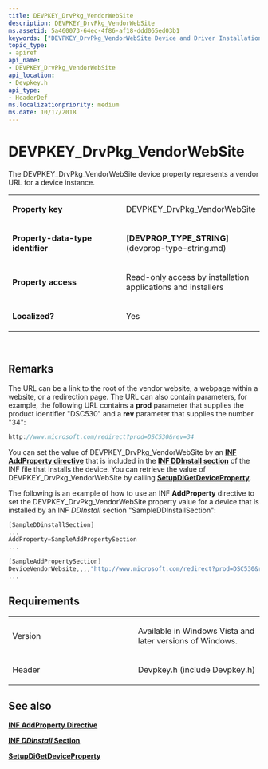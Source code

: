 ```yaml
---
title: DEVPKEY_DrvPkg_VendorWebSite
description: DEVPKEY_DrvPkg_VendorWebSite
ms.assetid: 5a460073-64ec-4f86-af18-ddd065ed03b1
keywords: ["DEVPKEY_DrvPkg_VendorWebSite Device and Driver Installation"]
topic_type:
- apiref
api_name:
- DEVPKEY_DrvPkg_VendorWebSite
api_location:
- Devpkey.h
api_type:
- HeaderDef
ms.localizationpriority: medium
ms.date: 10/17/2018
---
```


# DEVPKEY_DrvPkg_VendorWebSite


The DEVPKEY_DrvPkg_VendorWebSite device property represents a vendor URL for a device instance.

<table>
<colgroup>
<col width="50%" />
<col width="50%" />
</colgroup>
<tbody>
<tr class="odd">
<td align="left"><p><strong>Property key</strong></p></td>
<td align="left"><p>DEVPKEY_DrvPkg_VendorWebSite</p></td>
</tr>
<tr class="even">
<td align="left"><p><strong>Property-data-type identifier</strong></p></td>
<td align="left"><p>[<strong>DEVPROP_TYPE_STRING</strong>](devprop-type-string.md)</p></td>
</tr>
<tr class="odd">
<td align="left"><p><strong>Property access</strong></p></td>
<td align="left"><p>Read-only access by installation applications and installers</p></td>
</tr>
<tr class="even">
<td align="left"><p><strong>Localized?</strong></p></td>
<td align="left"><p>Yes</p></td>
</tr>
</tbody>
</table>

 

Remarks
-------

The URL can be a link to the root of the vendor website, a webpage within a website, or a redirection page. The URL can also contain parameters, for example, the following URL contains a **prod** parameter that supplies the product identifier "DSC530" and a **rev** parameter that supplies the number "34":

```cpp
http://www.microsoft.com/redirect?prod=DSC530&rev=34
```

You can set the value of DEVPKEY_DrvPkg_VendorWebSite by an [**INF AddProperty directive**](https://msdn.microsoft.com/library/windows/hardware/ff546318) that is included in the [**INF DDInstall section**](https://msdn.microsoft.com/library/windows/hardware/ff547344) of the INF file that installs the device. You can retrieve the value of DEVPKEY_DrvPkg_VendorWebSite by calling [**SetupDiGetDeviceProperty**](https://msdn.microsoft.com/library/windows/hardware/ff551963).

The following is an example of how to use an INF **AddProperty** directive to set the DEVPKEY_DrvPkg_VendorWebSite property value for a device that is installed by an INF *DDInstall* section "SampleDDInstallSection":

```cpp
[SampleDDinstallSection]
...
AddProperty=SampleAddPropertySection
...

[SampleAddPropertySection] 
DeviceVendorWebsite,,,,"http://www.microsoft.com/redirect?prod=DSC530&rev=34"
...
```

Requirements
------------

<table>
<colgroup>
<col width="50%" />
<col width="50%" />
</colgroup>
<tbody>
<tr class="odd">
<td align="left"><p>Version</p></td>
<td align="left"><p>Available in Windows Vista and later versions of Windows.</p></td>
</tr>
<tr class="even">
<td align="left"><p>Header</p></td>
<td align="left">Devpkey.h (include Devpkey.h)</td>
</tr>
</tbody>
</table>

## See also


[**INF AddProperty Directive**](https://msdn.microsoft.com/library/windows/hardware/ff546318)

[**INF *DDInstall* Section**](https://msdn.microsoft.com/library/windows/hardware/ff547344)

[**SetupDiGetDeviceProperty**](https://msdn.microsoft.com/library/windows/hardware/ff551963)

 

 






